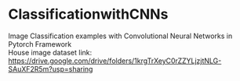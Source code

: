 # ClassificationwithCNNs
Image Classification examples with Convolutional Neural Networks in Pytorch Framework</br>
House image dataset link: https://drive.google.com/drive/folders/1krgTrXeyC0rZZYLjzjtNLG-SAuXF2R5m?usp=sharing </br>
